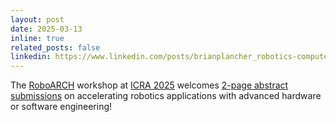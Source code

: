 ```yaml
---
layout: post
date: 2025-03-13
inline: true
related_posts: false
linkedin: https://www.linkedin.com/posts/brianplancher_robotics-computerarchitecture-computersystems-activity-7305940261052796928-zhnf?utm_source=share&utm_medium=member_desktop&rcm=ACoAAEc5N6ABK7LXY73p6E57GdRk_3yLdOp75kk
---
```


The [RoboARCH](https://sites.google.com/view/roboarch-icra25) workshop at [ICRA 2025](https://2025.ieee-icra.org/) welcomes [2-page abstract submissions](https://easychair.org/conferences/?conf=roboarchicra25) on accelerating robotics applications with advanced hardware or software engineering!
